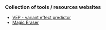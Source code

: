 ### Collection of tools / resources websites

* [VEP - variant effect predictor](https://asia.ensembl.org/info/docs/tools/vep/index.html)
* [Magic Eraser](https://www.magiceraser.io/)
